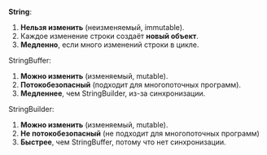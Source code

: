 **String**:
1. **Нельзя изменить** (неизменяемый, immutable).
2. Каждое изменение строки создаёт **новый объект**.
3. **Медленно**, если много изменений строки в цикле.

StringBuffer:
1. **Можно изменить** (изменяемый, mutable).
2. **Потокобезопасный** (подходит для многопоточных программ).
3. **Медленнее**, чем StringBuilder, из-за синхронизации.

StringBuilder:
1. **Можно изменить** (изменяемый, mutable).
2. **Не потокобезопасный** (не подходит для многопоточных программ)
3. **Быстрее**, чем StringBuffer, потому что нет синхронизации.